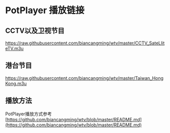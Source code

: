 # PotPlayer 播放链接
## CCTV以及卫视节目
https://raw.githubusercontent.com/biancangming/wtv/master/CCTV_SateLliteTV.m3u 

## 港台节目
https://raw.githubusercontent.com/biancangming/wtv/master/Taiwan_HongKong.m3u

## 播放方法
PotPlayer播放方式参考 [https://github.com/biancangming/wtv/blob/master/README.md](https://github.com/biancangming/wtv/blob/master/README.md)

